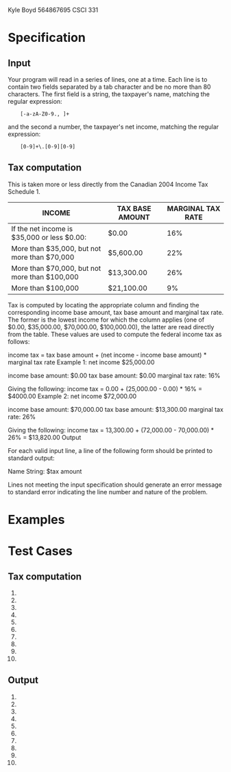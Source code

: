 Kyle Boyd
564867695
CSCI 331

Specification
==============
Input
--------------

Your program will read in a series of lines, one at a time. Each line is to contain two fields separated by a tab character and be no more than 80 characters. The first field is a string, the taxpayer's name, matching the regular expression:

        [-a-zA-Z0-9., ]+

and the second a number, the taxpayer's net income, matching the regular expression:

        [0-9]+\.[0-9][0-9]

Tax computation
--------------

This is taken more or less directly from the Canadian 2004 Income Tax Schedule 1.

|INCOME                                          |TAX BASE AMOUNT|MARGINAL TAX RATE     |
|------------------------------------------------|---------------|----------------------|
|If the net income is $35,000 or less $0.00:     |$0.00          |16%                   |
|More than $35,000, but not more than $70,000    |$5,600.00      |22%                   |
|More than $70,000, but not more than $100,000   |$13,300.00     |26%                   |
|More than $100,000                              |$21,100.00     |9%                    |

Tax is computed by locating the appropriate column and finding the corresponding income base amount, tax base amount and marginal tax rate. The former is the lowest income for which the column applies (one of $0.00, $35,000.00, $70,000.00, $100,000.00), the latter are read directly from the table. These values are used to compute the federal income tax as follows:

income tax = tax base amount + (net income - income base amount) * marginal tax rate
Example 1: net income $25,000.00

income base amount: $0.00
tax base amount: $0.00
marginal tax rate: 16%

Giving the following: income tax = 0.00 + (25,000.00 - 0.00) * 16% = $4000.00
Example 2: net income $72,000.00

income base amount: $70,000.00
tax base amount: $13,300.00
marginal tax rate: 26%

Giving the following: income tax = 13,300.00 + (72,000.00 - 70,000.00) * 26% = $13,820.00
Output

For each valid input line, a line of the following form should be printed to standard output:

Name String: $tax amount

Lines not meeting the input specification should generate an error message to standard error indicating the line number and nature of the problem.

Examples
==============

Test Cases
==============

Tax computation
--------------
1.
2.
3.
4.
5.
6.
7.
8.
9.
10.

Output
--------------
1.
2.
3.
4.
5.
6.
7.
8.
9.
10.



